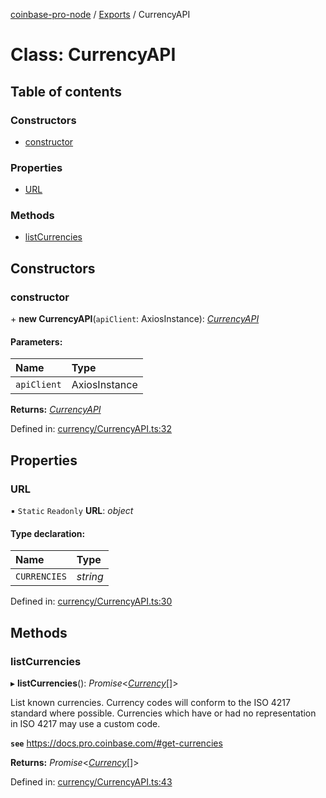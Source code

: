 [coinbase-pro-node](../README.md) / [Exports](../modules.md) / CurrencyAPI

# Class: CurrencyAPI

## Table of contents

### Constructors

- [constructor](currencyapi.md#constructor)

### Properties

- [URL](currencyapi.md#url)

### Methods

- [listCurrencies](currencyapi.md#listcurrencies)

## Constructors

### constructor

\+ **new CurrencyAPI**(`apiClient`: AxiosInstance): [_CurrencyAPI_](currencyapi.md)

#### Parameters:

| Name        | Type          |
| :---------- | :------------ |
| `apiClient` | AxiosInstance |

**Returns:** [_CurrencyAPI_](currencyapi.md)

Defined in: [currency/CurrencyAPI.ts:32](https://github.com/bennycode/coinbase-pro-node/blob/a2d34d0/src/currency/CurrencyAPI.ts#L32)

## Properties

### URL

▪ `Static` `Readonly` **URL**: _object_

#### Type declaration:

| Name         | Type     |
| :----------- | :------- |
| `CURRENCIES` | _string_ |

Defined in: [currency/CurrencyAPI.ts:30](https://github.com/bennycode/coinbase-pro-node/blob/a2d34d0/src/currency/CurrencyAPI.ts#L30)

## Methods

### listCurrencies

▸ **listCurrencies**(): _Promise_<[_Currency_](../interfaces/currency.md)[]\>

List known currencies. Currency codes will conform to the ISO 4217 standard where possible. Currencies which have or had no representation in ISO 4217 may use a custom code.

**`see`** https://docs.pro.coinbase.com/#get-currencies

**Returns:** _Promise_<[_Currency_](../interfaces/currency.md)[]\>

Defined in: [currency/CurrencyAPI.ts:43](https://github.com/bennycode/coinbase-pro-node/blob/a2d34d0/src/currency/CurrencyAPI.ts#L43)
